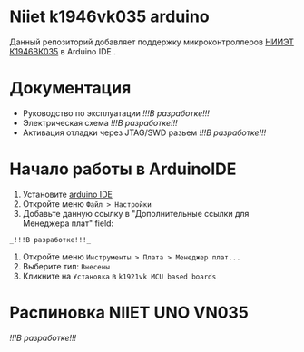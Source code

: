 # Niiet k1946vk035 arduino

 
Данный репозиторий добавляет поддержку микроконтроллеров [НИИЭТ К1946ВК035](https://niiet.ru/product/%D0%BA1946%D0%B2%D0%BA035/) в Arduino IDE .

# Документация 
*  Руководство по эксплуатации 	_!!!В разработке!!!_
*  Электрическая схема 					_!!!В разработке!!!_
*  Активация отладки через JTAG/SWD разьем _!!!В разработке!!!_
# Начало работы в ArduinoIDE
1. Установите [arduino IDE](https://www.arduino.cc/en/software)
2. Откройте меню `Файл > Настройки`
3. Добавьте данную ссылку в "Дополнительные ссылки для Менеджера плат" field:
```
_!!!В разработке!!!_
```
1. Откройте меню `Инструменты > Плата > Менеджер плат...`
2. Выберите тип: `Внесены`
3. Кликните на `Установка` в `k1921vk MCU based boards`



# Распиновка NIIET UNO VN035
_!!!В разработке!!!_
